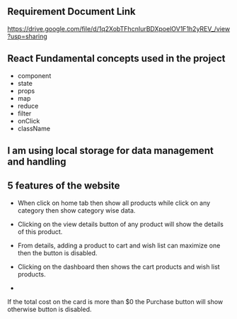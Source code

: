 
## Requirement Document Link
https://drive.google.com/file/d/1q2XobTFhcnIurBDXpoelOV1F1h2yREV_/view?usp=sharing

## React Fundamental concepts used in the project
- component
- state
- props
- map
- reduce
- filter
- onClick
- className

## I am using local storage for data management ‍and handling 

## 5 features of the website
-  When click on home tab then show all products while click on any category then show category wise data.

- Clicking on the view details button of any product will show the details of this product.

- From details, adding a product to cart and wish list can maximize one then the button is disabled.

- Clicking on the dashboard then shows the cart products and wish list products. 

- 
If the total cost on the card is more than $0 the Purchase button will show otherwise button is disabled.